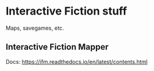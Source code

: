 Interactive Fiction stuff
=========================

Maps, savegames, etc.

Interactive Fiction Mapper
--------------------------

Docs: https://ifm.readthedocs.io/en/latest/contents.html
